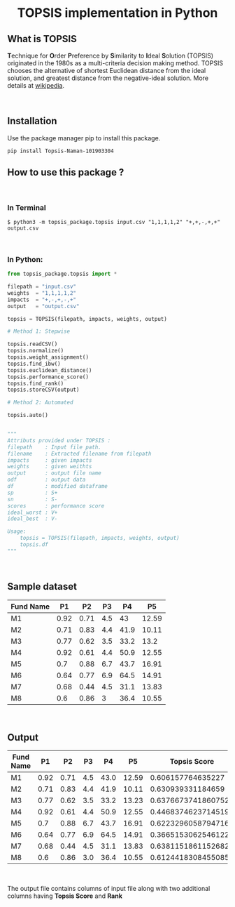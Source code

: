 # <div align=center> TOPSIS implementation in Python


## What is TOPSIS

**T**echnique for **O**rder **P**reference by **S**imilarity to **I**deal
**S**olution (TOPSIS) originated in the 1980s as a multi-criteria decision
making method. TOPSIS chooses the alternative of shortest Euclidean distance
from the ideal solution, and greatest distance from the negative-ideal
solution. More details at [wikipedia](https://en.wikipedia.org/wiki/TOPSIS).

<br>

## Installation
Use the package manager pip to install this package.

```
pip install Topsis-Naman-101903304
```

## How to use this package ?

<br>


### In Terminal
```
$ python3 -m topsis_package.topsis input.csv "1,1,1,1,2" "+,+,-,+,+" output.csv
```
<br>

### In Python:
```python
from topsis_package.topsis import *

filepath = "input.csv"
weights  = "1,1,1,1,2"
impacts  = "+,-,+,-,+"
output   = "output.csv"

topsis = TOPSIS(filepath, impacts, weights, output)

# Method 1: Stepwise

topsis.readCSV()
topsis.normalize()
topsis.weight_assignment()
topsis.find_ibw()
topsis.euclidean_distance()
topsis.performance_score()
topsis.find_rank()
topsis.storeCSV(output)

# Method 2: Automated

topsis.auto()


"""
Attributs provided under TOPSIS :
filepath    : Input file path.
filename    : Extracted filename from filepath
impacts     : given impacts
weights     : given weithts
output      : output file name
odf         : output data
df          : modified dataframe
sp          : S+
sn          : S-
scores      : performance score
ideal_worst : V+
ideal_best  : V-

Usage:
    topsis = TOPSIS(filepath, impacts, weights, output)
    topsis.df
"""
```

<br>

## Sample dataset

Fund Name | P1   | P2   | P3  | P4   | P5
--------- | ---  | ---- | ----| ---- | ----
M1        | 0.92 | 0.71 | 4.5 | 43   | 12.59
M2        | 0.71 | 0.83 | 4.4 | 41.9 | 10.11
M3        | 0.77 | 0.62 | 3.5 | 33.2 | 13.2
M4        | 0.92 | 0.61 | 4.4 | 50.9 | 12.55
M5        | 0.7  | 0.88 | 6.7 | 43.7 | 16.91
M6        | 0.64 | 0.77 | 6.9 | 64.5 | 14.91
M7        | 0.68 | 0.44 | 4.5 | 31.1 | 13.83
M8        | 0.6  | 0.86 | 3   | 36.4 | 10.55


<br>

## Output

Fund Name | P1   | P2   | P3  | P4   | P5    | Topsis Score        | Rank
--------- | ---- | ---- | ----| ---- | ----- |  ---------------    |-----
M1        | 0.92 | 0.71 | 4.5 | 43.0 | 12.59 | 0.606157764635227   | 6.0
M2        | 0.71 | 0.83 | 4.4 | 41.9 | 10.11 | 0.630939331184659   | 3.0
M3        | 0.77 | 0.62 | 3.5 | 33.2 | 13.23 | 0.6376673741860752  | 2.0
M4        | 0.92 | 0.61 | 4.4 | 50.9 | 12.55 | 0.44683746237145194 | 7.0
M5        | 0.7  | 0.88 | 6.7 | 43.7 | 16.91 | 0.6223296058794716  | 4.0
M6        | 0.64 | 0.77 | 6.9 | 64.5 | 14.91 | 0.36651530625461226 | 8.0
M7        | 0.68 | 0.44 | 4.5 | 31.1 | 13.83 | 0.6381151861152682  | 1.0
M8        | 0.6  | 0.86 | 3.0 | 36.4 | 10.55 | 0.6124418308455085  | 5.0

<br>

The output file contains columns of input file along with two additional columns having **Topsis Score** and **Rank**